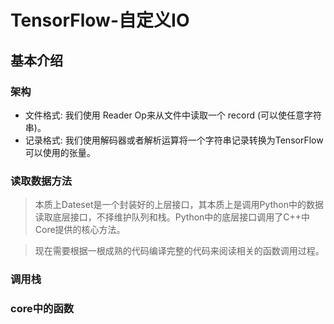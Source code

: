 # TensorFlow-自定义IO

## 基本介绍

### 架构

* 文件格式: 我们使用 Reader Op来从文件中读取一个 record (可以使任意字符串)。
* 记录格式: 我们使用解码器或者解析运算将一个字符串记录转换为TensorFlow可以使用的张量。


### 读取数据方法
> 本质上Dateset是一个封装好的上层接口，其本质上是调用Python中的数据读取底层接口，不择维护队列和栈。Python中的底层接口调用了C++中Core提供的核心方法。

> 现在需要根据一根成熟的代码编译完整的代码来阅读相关的函数调用过程。


### 调用栈




### core中的函数